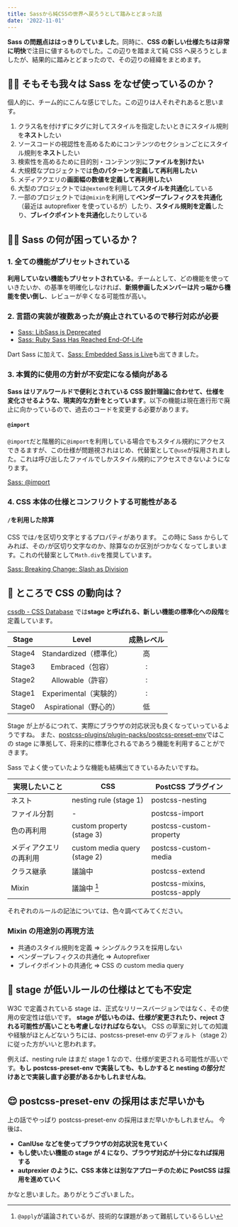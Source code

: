 ```yaml
---
title: Sassから純CSSの世界へ戻ろうとして踏みとどまった話
date: '2022-11-01'
---
```


**Sass の問題点ははっきりしていました**。同時に、**CSS の新しい仕様たちは非常に明快**で注目に値するものでした。この辺りを踏まえて純 CSS へ戻ろうとしましたが、結果的に踏みとどまったので、その辺りの経緯をまとめます。

## 🙋‍♀️ そもそも我々は Sass をなぜ使っているのか？

個人的に、チーム的にこんな感じでした。この辺りは人それぞれあると思います。

1. クラス名を付けずにタグに対してスタイルを指定したいときにスタイル規則を**ネスト**したい
2. ソースコードの視認性を高めるためにコンテンツのセクションごとにスタイル規則を**ネスト**したい
3. 検索性を高めるために目的別・コンテンツ別に**ファイルを別けたい**
4. 大規模なプロジェクトでは**色のパターンを定義して再利用したい**
5. メディアクエリの**画面幅の数値を定義して再利用したい**
6. 大型のプロジェクトでは`@extend`を利用して**スタイルを共通化**している
7. 一部のプロジェクトでは`@mixin`を利用して**ベンダープレフィクスを共通化**（最近は autoprefixer を使っているが）したり、**スタイル規則を定義**したり、**ブレイクポイントを共通化**したりしている

## 🤷‍♀️ Sass の何が困っているか？

### 1. 全ての機能がプリセットされている

**利用していない機能もプリセットされている**。チームとして、どの機能を使っていきたいか、の基準を明確化しなければ、**新規参画したメンバーは片っ端から機能を使い倒し**、レビューが辛くなる可能性が高い。

### 2. 言語の実装が複数あったが廃止されているので移行対応が必要

- [Sass: LibSass is Deprecated](https://sass-lang.com/blog/libsass-is-deprecated)
- [Sass: Ruby Sass Has Reached End-Of-Life](https://sass-lang.com/blog/ruby-sass-is-unsupported)

Dart Sass に加えて、[Sass: Embedded Sass is Live](https://sass-lang.com/blog/embedded-sass-is-live)も出てきました。

### 3. 本質的に使用の方針が不安定になる傾向がある

**Sass はリアルワールドで便利とされている CSS 設計理論に合わせて、仕様を変化させるような、現実的な方針をとっています**。以下の機能は現在進行形で廃止に向かっているので、過去のコードを変更する必要があります。

#### `@import`

`@import`だと階層的に`@import`を利用している場合でもスタイル規約にアクセスできるますが、この仕様が問題視されはじめ、代替案として`@use`が採用されました。これは呼び出したファイルでしかスタイル規約にアクセスできないようになります。

[Sass: @import](https://sass-lang.com/documentation/at-rules/import)

### 4. CSS 本体の仕様とコンフリクトする可能性がある

#### `/`を利用した除算

CSS では`/`を区切り文字とするプロパティがあります。
この時に Sass からしてみれば、その`/`が区切り文字なのか、除算なのか区別がつかなくなってしまいます。これの代替案として`Math.div`を推奨しています。

[Sass: Breaking Change: Slash as Division](https://sass-lang.com/documentation/breaking-changes/slash-div)

## 🤔 ところで CSS の動向は？

[cssdb - CSS Database](https://cssdb.org/) では**stage と呼ばれる、新しい機能の標準化への段階**を定義しています。

| Stage  |         Level          | 成熟レベル |
| :----: | :--------------------: | :--------: |
| Stage4 | Standardized（標準化） |     高     |
| Stage3 |    Embraced（包容）    |     :      |
| Stage2 |   Allowable（許容）    |     :      |
| Stage1 | Experimental（実験的） |     :      |
| Stage0 | Aspirational（野心的） |     低     |

Stage が上がるにつれて、実際にブラウザの対応状況も良くなっていっているようですね。
また、[postcss-plugins/plugin-packs/postcss-preset-env](https://github.com/csstools/postcss-plugins/tree/main/plugin-packs/postcss-preset-env)ではこの stage に準拠して、将来的に標準化されるであろう機能を利用することができます。

Sass でよく使っていたような機能も結構出てきているみたいですね。

| 実現したいこと         | CSS                          | PostCSS プラグイン            |
| ---------------------- | ---------------------------- | ----------------------------- |
| ネスト                 | nesting rule (stage 1)       | postcss-nesting               |
| ファイル分割           | -                            | postcss-import                |
| 色の再利用             | custom property (stage 3)    | postcss-custom-property       |
| メディアクエリの再利用 | custom media query (stage 2) | postcss-custom-media          |
| クラス継承             | 議論中                       | postcss-extend                |
| Mixin                  | 議論中 [^1]                  | postcss-mixins, postcss-apply |

[^1]: `@apply`が議論されているが、技術的な課題があって難航しているらしい

それぞれのルールの記法については、色々調べてみてください。

### Mixin の用途別の再現方法

- 共通のスタイル規則を定義 => シングルクラスを採用しない
- ベンダープレフィクスの共通化 => Autoprefixer
- ブレイクポイントの共通化 => CSS の custom media query

## 🫣 stage が低いルールの仕様はとても不安定

W3C で定義されている stage は、正式なリリースバージョンではなく、その使用の安定性は低いです。
**stage が低いものは、仕様が変更されたり、reject される可能性が高いことも考慮しなければならない**。
CSS の草案に対しての知識や経験がほとんどないうちには、postcss-preset-env のデフォルト（stage 2）に従った方がいいと思われます。

例えば、nesting rule はまだ stage 1 なので、仕様が変更される可能性が高いです。**もし postcss-preset-env で実装しても、もしかすると nesting の部分だけあとで実装し直す必要があるかもしれませんね**。

## 😌 postcss-preset-env の採用はまだ早いかも

上の話でやっぱり postcss-preset-env の採用はまだ早いかもしれません。
今後は、

- **CanIUse などを使ってブラウザの対応状況を見ていく**
- **もし使いたい機能の stage が 4 になり、ブラウザ対応が十分になれば採用する**
- **autprexier のように、CSS 本体とは別なアプローチのために PostCSS は採用を進めていく**

かなと思いました。ありがとうございました。
